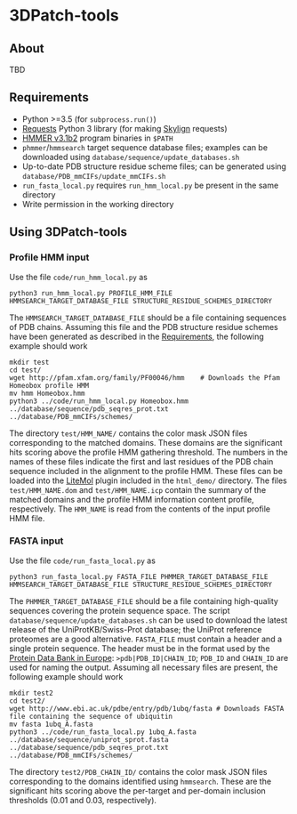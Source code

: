 # 3DPatch-tools

## About

TBD

## Requirements

  - Python >=3.5 (for `subprocess.run()`)
  - [Requests](http://docs.python-requests.org/en/master/#) Python 3 library (for making [Skylign](http://skylign.org/) requests)
  - [HMMER v3.1b2](http://hmmer.org/) program binaries in `$PATH`
  - `phmmer`/`hmmsearch` target sequence database files; examples can be downloaded using `database/sequence/update_databases.sh`
  - Up-to-date PDB structure residue scheme files; can be generated using `database/PDB_mmCIFs/update_mmCIFs.sh`
  - `run_fasta_local.py` requires `run_hmm_local.py` be present in the same directory
  - Write permission in the working directory

## Using 3DPatch-tools

### Profile HMM input

Use the file `code/run_hmm_local.py` as

    python3 run_hmm_local.py PROFILE_HMM_FILE HMMSEARCH_TARGET_DATABASE_FILE STRUCTURE_RESIDUE_SCHEMES_DIRECTORY

The `HMMSEARCH_TARGET_DATABASE_FILE` should be a file containing sequences of PDB chains. Assuming this file and the PDB structure residue schemes have been generated as described in the [Requirements](#requirements), the following example should work

    mkdir test
    cd test/
    wget http://pfam.xfam.org/family/PF00046/hmm    # Downloads the Pfam Homeobox profile HMM
    mv hmm Homeobox.hmm
    python3 ../code/run_hmm_local.py Homeobox.hmm ../database/sequence/pdb_seqres_prot.txt ../database/PDB_mmCIFs/schemes/

The directory `test/HMM_NAME/` contains the color mask JSON files corresponding to the matched domains. These domains are the significant hits scoring above the profile HMM gathering threshold. The numbers in the names of these files indicate the first and last residues of the PDB chain sequence included in the alignment to the profile HMM. These files can be loaded into the [LiteMol](https://webchemdev.ncbr.muni.cz/LiteMol/) plugin included in the `html_demo/` directory. The files `test/HMM_NAME.dom` and `test/HMM_NAME.icp` contain the summary of the matched domains and the profile HMM information content profile, respectively. The `HMM_NAME` is read from the contents of the input profile HMM file.

### FASTA input

Use the file `code/run_fasta_local.py` as

    python3 run_fasta_local.py FASTA_FILE PHMMER_TARGET_DATABASE_FILE HMMSEARCH_TARGET_DATABASE_FILE STRUCTURE_RESIDUE_SCHEMES_DIRECTORY

The `PHMMER_TARGET_DATABASE_FILE` should be a file containing high-quality sequences covering the protein sequence space. The script `database/sequence/update_databases.sh` can be used to download the latest release of the UniProtKB/Swiss-Prot database; the UniProt reference proteomes are a good alternative. `FASTA_FILE` must contain a header and a single protein sequence. The header must be in the format used by the [Protein Data Bank in Europe](https://www.ebi.ac.uk/pdbe/): `>pdb|PDB_ID|CHAIN_ID`; `PDB_ID` and `CHAIN_ID` are used for naming the output. Assuming all necessary files are present, the following example should work

    mkdir test2
    cd test2/
    wget http://www.ebi.ac.uk/pdbe/entry/pdb/1ubq/fasta # Downloads FASTA file containing the sequence of ubiquitin
    mv fasta 1ubq_A.fasta
    python3 ../code/run_fasta_local.py 1ubq_A.fasta ../database/sequence/uniprot_sprot.fasta ../database/sequence/pdb_seqres_prot.txt ../database/PDB_mmCIFs/schemes/

The directory `test2/PDB_CHAIN_ID/` contains the color mask JSON files corresponding to the domains identified using `hmmsearch`. These are the significant hits scoring above the per-target and per-domain inclusion thresholds (0.01 and 0.03, respectively).
